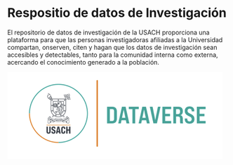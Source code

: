 # Respositio de datos de Investigación
El repositorio de datos de investigación de la USACH proporciona una plataforma para que las personas investigadoras afiliadas a la Universidad compartan,
onserven, citen y hagan que los datos de investigación sean accesibles y detectables, tanto para la comunidad interna como externa,
acercando el conocimiento generado a la población.

![dataverse.png](public%2Fdataverse.png)